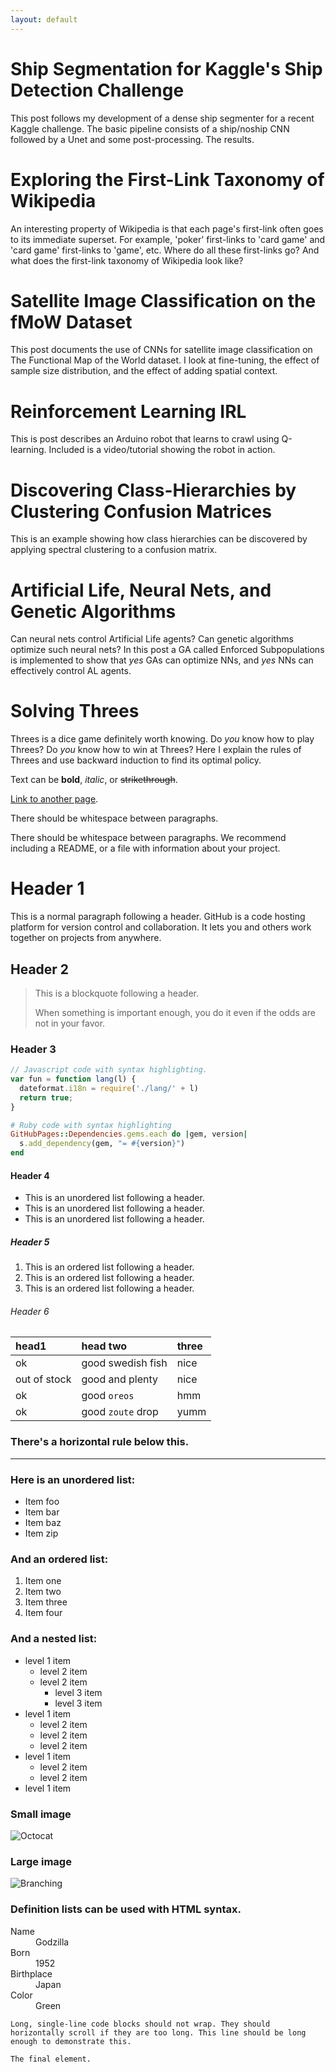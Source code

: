 ```yaml
---
layout: default
---
```


# Ship Segmentation for Kaggle's Ship Detection Challenge

This post follows my development of a dense ship segmenter for a recent Kaggle challenge.  The basic pipeline consists of a ship/noship CNN followed by a Unet and some post-processing. The results.

# Exploring the First-Link Taxonomy of Wikipedia

An interesting property of Wikipedia is that each page's first-link often goes to its immediate superset.  For example, 'poker' first-links to 'card game' and 'card game' first-links to 'game', etc.  Where do all these first-links go?  And what does the first-link taxonomy of Wikipedia look like?

# Satellite Image Classification on the fMoW Dataset

This post documents the use of CNNs for satellite image classification on The Functional Map of the World dataset. I look at fine-tuning, the effect of sample size distribution, and the effect of adding spatial context.

# Reinforcement Learning IRL

This is post describes an Arduino robot that learns to crawl using Q-learning.  Included is a video/tutorial showing the robot in action.

# Discovering Class-Hierarchies by Clustering Confusion Matrices

This is an example showing how class hierarchies can be discovered by applying spectral clustering to a confusion matrix.

# Artificial Life, Neural Nets, and Genetic Algorithms

Can neural nets control Artificial Life agents?  Can genetic algorithms optimize such neural nets?  In this post a GA called Enforced Subpopulations is implemented to show that _yes_ GAs can optimize NNs, and _yes_ NNs can effectively control AL agents.

# Solving Threes

Threes is a dice game definitely worth knowing.  Do _you_ know how to play Threes?  Do _you_ know how to win at Threes?  Here I explain the rules of Threes and use backward induction to find its optimal policy.





Text can be **bold**, _italic_, or ~~strikethrough~~.

[Link to another page](./another-page.html).

There should be whitespace between paragraphs.

There should be whitespace between paragraphs. We recommend including a README, or a file with information about your project.

# Header 1

This is a normal paragraph following a header. GitHub is a code hosting platform for version control and collaboration. It lets you and others work together on projects from anywhere.

## Header 2

> This is a blockquote following a header.
>
> When something is important enough, you do it even if the odds are not in your favor.

### Header 3

```js
// Javascript code with syntax highlighting.
var fun = function lang(l) {
  dateformat.i18n = require('./lang/' + l)
  return true;
}
```

```ruby
# Ruby code with syntax highlighting
GitHubPages::Dependencies.gems.each do |gem, version|
  s.add_dependency(gem, "= #{version}")
end
```

#### Header 4

*   This is an unordered list following a header.
*   This is an unordered list following a header.
*   This is an unordered list following a header.

##### Header 5

1.  This is an ordered list following a header.
2.  This is an ordered list following a header.
3.  This is an ordered list following a header.

###### Header 6

| head1        | head two          | three |
|:-------------|:------------------|:------|
| ok           | good swedish fish | nice  |
| out of stock | good and plenty   | nice  |
| ok           | good `oreos`      | hmm   |
| ok           | good `zoute` drop | yumm  |

### There's a horizontal rule below this.

* * *

### Here is an unordered list:

*   Item foo
*   Item bar
*   Item baz
*   Item zip

### And an ordered list:

1.  Item one
1.  Item two
1.  Item three
1.  Item four

### And a nested list:

- level 1 item
  - level 2 item
  - level 2 item
    - level 3 item
    - level 3 item
- level 1 item
  - level 2 item
  - level 2 item
  - level 2 item
- level 1 item
  - level 2 item
  - level 2 item
- level 1 item

### Small image

![Octocat](https://assets-cdn.github.com/images/icons/emoji/octocat.png)

### Large image

![Branching](https://guides.github.com/activities/hello-world/branching.png)


### Definition lists can be used with HTML syntax.

<dl>
<dt>Name</dt>
<dd>Godzilla</dd>
<dt>Born</dt>
<dd>1952</dd>
<dt>Birthplace</dt>
<dd>Japan</dd>
<dt>Color</dt>
<dd>Green</dd>
</dl>

```
Long, single-line code blocks should not wrap. They should horizontally scroll if they are too long. This line should be long enough to demonstrate this.
```

```
The final element.
```
